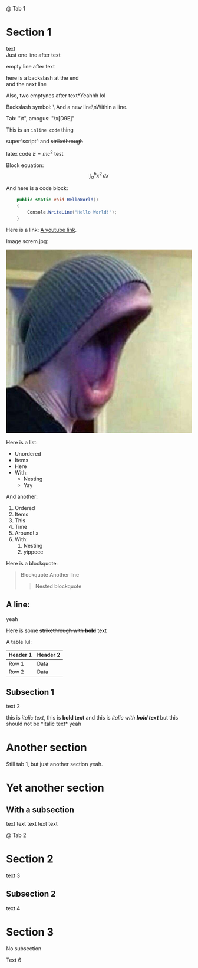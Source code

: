 @ Tab 1

# Section 1
text  
Just one line after text

empty line after text

here is a backslash at the end \
and the next line



Also, two emptynes after text\*Yeahhh lol

Backslash symbol: \\
And a new line\nWithin a line.

Tab: "\t", amogus: "\x[D9E]"

This is an `inline code` thing 

super^script^ and ~~strikethrough~~

latex code $E = mc^2$ test

Block equation:
$$
\int_{a}^{b} x^2 \, dx
$$

And here is a code block:
```csharp
    public static void HelloWorld()
    {
        Console.WriteLine("Hello World!");
    }
```

Here is a link: [A youtube link](https://www.youtube.com/watch?v=dQw4w9WgXcQ). 

Image screm.jpg: 

![this is screm](./screm.jpg)

Here is a list:
- Unordered
- Items
- Here
- With:
  - Nesting
  - Yay

And another:
1. Ordered
2. Items
3. This
4. Time
5. Around! a
6. With:
   1. Nesting
   2. yippeee
   

Here is a blockquote:
> Blockquote 
> Another line
>> Nested blockquote

A line:
----
yeah

Here is some ~~strikethrough with **bold**~~ text

A table lul:

| Header 1 | Header 2 |
|----------|----------|
| Row 1    | Data     |
| Row 2    | Data     |

## Subsection 1
text 2

this is *italic text*, this is **bold text** and this is *italic with **bold text*** 
but this should not be \*italic text\* yeah

# Another section
Still tab 1, but just another section yeah.

# Yet another section

## With a subsection
text text text text text

@ Tab 2
# Section 2
text 3

## Subsection 2
text 4

# Section 3
No subsection

Text 6